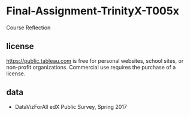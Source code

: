 # Final-Assignment-TrinityX-T005x

Course Reflection


## license
https://public.tableau.com is free for personal websites, school sites, or non-profit organizations. Commercial use requires the purchase of a license.

## data
-  DataVizForAll edX Public Survey, Spring 2017
